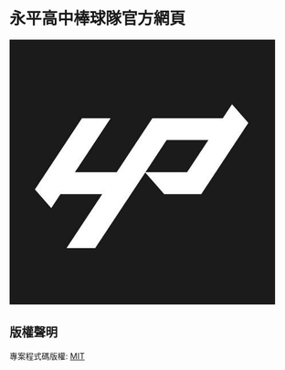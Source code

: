 <h1>永平高中棒球隊官方網頁</h1>
<img src="assets/images/logo.jpg">
<h2>版權聲明</h2>
<p>專案程式碼版權: <a href="LICENSE">MIT</a></p>
